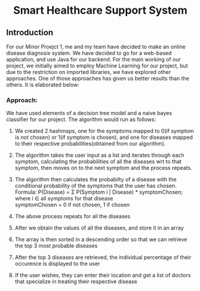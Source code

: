 <center> <h1> Smart Healthcare Support System </h1> </center>

<h2>Introduction</h2>

For our Minor Proejct 1, me and my team have decided to make an online disease diagnosis system. We have decided to go for a web-based application, and use Java for our backend. For the main working of our project, we initially aimed to employ Machine Learning for our project, but due to the restriction on imported libraries, we have explored other approaches. One of those approaches has given us better results than the others. It is elaborated below:

<h3>Approach:</h3>
We have used elements of a decision tree model and a naive bayes classifier for our project. The algorithm would run as follows:

1. We created 2 hashmaps, one for the symptoms mapped to 0(if symptom is not chosen) or 1(if symptom is chosen), and one for diseases mapped to their respective probabilities(obtained from our algorithm).

2. The algorithm takes the user input as a list and iterates through each symptom, calculating the probabilities of all the diseases wrt to that symptom, then moves on to the next symptom and the process repeats.

3. The algorithm then calculates the probabilty of a disease with the conditional probability of the symptoms that the user has chosen.<br>
Formula: P(Disease) = Σ P(Symptom i | Disease) * symptomChosen; <br>
                where   i ∈ all symptoms for that disease <br>
                        symptomChosen = 0 if not chosen, 1 if chosen

4. The above process repeats for all the diseases

5. After we obtain the values of all the diseases, and store it in an array

6. The array is then sorted in a descending order so that we can retrieve the top 3 most probable diseases

7. After the top 3 diseases are retrieved, the individual percentage of their occurence is displayed to the user

8. If the user wishes, they can enter their location and get a list of doctors that specialize in treating their respective disease

